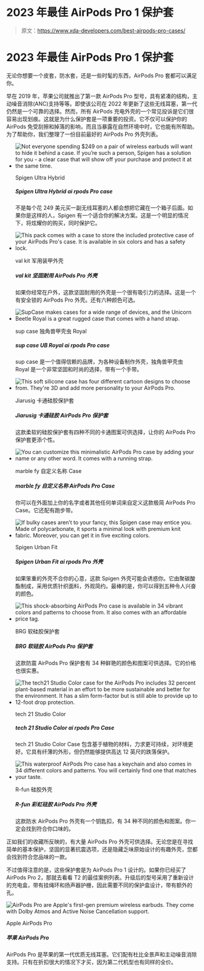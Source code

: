 # 2023 年最佳 AirPods Pro 1 保护套

> 原文：<https://www.xda-developers.com/best-airpods-pro-cases/>

# 2023 年最佳 AirPods Pro 1 保护套

无论你想要一个皮套，防水套，还是一些时髦的东西，AirPods Pro 套都可以满足你。

早在 2019 年，苹果公司就推出了第一款 AirPods Pro 型号，具有紧凑的结构，主动噪音消除(ANC)支持等等。即使该公司在 2022 年更新了这些无线耳塞，第一代仍然是一个可靠的选择。然而，所有 AirPods 充电外壳的一个常见投诉是它们很容易出现划痕。这就是为什么保护套是一项重要的投资。它不仅可以保护你的 AirPods 免受刮擦和掉落的影响，而且当暴露在自然环境中时，它也能有所帮助。为了帮助你，我们整理了一份目前最好的 AirPods Pro 外壳列表。

*   <picture>![Not everyone spending $249 on a pair of wireless earbuds will want to hide it behind a case. If you’re such a person, Spigen has a solution for you - a clear case that will show off your purchase and protect it at the same time.](img/e0065a52ccaf61d07118b2376fbbfb4d.png)</picture>

    Spigen Ultra Hybrid

    ##### Spigen Ultra Hybrid ai rpods Pro case

    不是每个花 249 美元买一副无线耳塞的人都会想把它藏在一个箱子后面。如果你是这样的人，Spigen 有一个适合你的解决方案。这是一个明显的情况下，将炫耀你的购买，同时保护它。

*   <picture>![This pack comes with a case to store the included protective case of your AirPods Pro's case. It is available in six colors and has a safety lock.](img/3104d47c2472a94f6788f991a31f6316.png)</picture>

    val kit 军用装甲外壳

    ##### val kit 坚固耐用 AirPods Pro 外壳

    如果你经常在户外，这款坚固耐用的外壳是一个很有吸引力的选择。这是一个有安全锁的 AirPods Pro 外壳。还有六种颜色可选。

*   <picture>![SupCase makes cases for a wide range of devices, and the Unicorn Beetle Royal is a great rugged case that comes with a hand strap.](img/5474cf0b1c320f76ff4b24e0f044b556.png)</picture>

    sup case 独角兽甲壳虫 Royal

    ##### sup case UB Royal ai rpods Pro case

    sup case 是一个值得信赖的品牌，为各种设备制作外壳，独角兽甲壳虫 Royal 是一个非常坚固和时尚的选择，带有一个手带。

*   <picture>![This soft silicone case has four different cartoon designs to choose from. They're 3D and add more personality to your AirPods Pro.](img/6cfb054de3590474bf76a7e9dfa93ca9.png)</picture>

    Jiarusig 卡通硅胶保护套

    ##### Jiarusig 卡通硅胶 AirPods Pro 保护套

    这款柔软的硅胶保护套有四种不同的卡通图案可供选择，让你的 AirPods Pro 保护套更添个性。

*   <picture>![You can customize this minimalistic AirPods Pro case by adding your name or any other word. It comes with a running strap.](img/75d1a1882d99f8404b349f5ca138b069.png)</picture>

    marble fy 自定义名称 Case

    ##### marble fy 自定义名称 AirPods Pro Case

    你可以在外面加上你的名字或者其他任何单词来自定义这款极简 AirPods Pro Case。它还配有跑步带。

*   <picture>![If bulky cases aren’t to your fancy, this Spigen case may entice you. Made of polycarbonate, it sports a minimal look with premium knit fabric. Moreover, you can get it in five exciting colors.](img/b638e5a8c77ea2233c4dca6e2d8fb22b.png)</picture>

    Spigen Urban Fit

    ##### Spigen Urban Fit ai rpods Pro 外壳

    如果笨重的外壳不合你的心意，这款 Spigen 外壳可能会诱惑你。它由聚碳酸酯制成，采用优质针织面料，外观简约。最棒的是，你可以得到五种令人兴奋的颜色。

*   <picture>![This shock-absorbing AirPods Pro case is available in 34 vibrant colors and patterns to choose from. It also comes with an affordable price tag.](img/f547a21e31964ec26027b5e6ebd74452.png)</picture>

    BRG 软硅胶保护套

    ##### BRG 软硅胶 AirPods Pro 保护套

    这款防震 AirPods Pro 保护套有 34 种鲜艳的颜色和图案可供选择。它的价格也很实惠。

*   <picture>![The tech21 Studio Color case for the AirPods Pro includes 32 percent plant-based material in an effort to be more sustainable and better for the environment. It has a slim form-factor but is still able to provide up to 12-foot drop protection.](img/5f7fbcc2d0a9a0f721d5831b6c71e3fd.png)</picture>

    tech 21 Studio Color

    ##### tech 21 Studio Color ai rpods Pro Case

    tech 21 Studio Color Case 包含基于植物的材料，力求更可持续，对环境更好。它具有纤薄的外形，但仍然能够提供高达 12 英尺的跌落保护。

*   <picture>![This waterproof AirPods Pro case has a keychain and also comes in 34 different colors and patterns. You will certainly find one that matches your taste.](img/f4020b5924fdb0a73081944f636a769d.png)</picture>

    R-fun 硅胶外壳

    ##### R-fun 彩虹硅胶 AirPods Pro 外壳

    这款防水 AirPods Pro 外壳有一个钥匙扣，有 34 种不同的颜色和图案。你一定会找到符合你口味的。

正如我们的收藏所反映的，有大量 AirPods Pro 外壳可供选择。无论您是在寻找简单的基本保护，坚固的显著抗震选项，还是隐藏乏味原始设计的有趣外壳，您都会找到符合您品味的一款。

不过值得注意的是，这些保护套是为 AirPods Pro 1 设计的。如果你已经买了 AirPods Pro 2，那就去看看 T2 的最佳案例列表。升级后的型号采用了重新设计的充电盒，带有挂绳环和扬声器护栅，因此需要不同的保护盒设计，带有额外的孔。

 <picture>![AirPods Pro are Apple's first-gen premium wireless earbuds. They come with Dolby Atmos and Active Noise Cancellation support.](img/b65af3471aec160a8a44e18ead14d3dc.png)</picture> 

Apple AirPods Pro

##### 苹果 AirPods Pro

AirPods Pro 是苹果的第一代优质无线耳塞。它们配有杜比全景声和主动噪音消除支持。只有在折扣很大的情况下才买，因为第二代机型也有同样的全价。